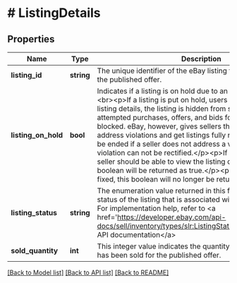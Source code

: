 # # ListingDetails

## Properties

Name | Type | Description | Notes
------------ | ------------- | ------------- | -------------
**listing_id** | **string** | The unique identifier of the eBay listing that is associated with the published offer. | [optional]
**listing_on_hold** | **bool** | Indicates if a listing is on hold due to an eBay policy violation.&lt;br&gt;&lt;p&gt;If a listing is put on hold, users are unable to view the listing details, the listing is hidden from search, and all attempted purchases, offers, and bids for the listing are blocked. eBay, however, gives sellers the opportunity to address violations and get listings fully reinstated. A listing will be ended if a seller does not address a violation, or if the violation can not be rectified.&lt;/p&gt;&lt;p&gt;If a listing is fixable, the seller should be able to view the listing details and this boolean will be returned as true.&lt;/p&gt;&lt;p&gt;Once a listing is fixed, this boolean will no longer be returned.&lt;/p&gt; | [optional]
**listing_status** | **string** | The enumeration value returned in this field indicates the status of the listing that is associated with the published offer. For implementation help, refer to &lt;a href&#x3D;&#39;https://developer.ebay.com/api-docs/sell/inventory/types/slr:ListingStatusEnum&#39;&gt;eBay API documentation&lt;/a&gt; | [optional]
**sold_quantity** | **int** | This integer value indicates the quantity of the product that has been sold for the published offer. | [optional]

[[Back to Model list]](../../README.md#models) [[Back to API list]](../../README.md#endpoints) [[Back to README]](../../README.md)
